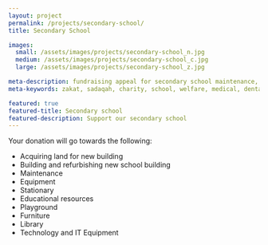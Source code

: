 ```yaml
---
layout: project
permalink: /projects/secondary-school/
title: Secondary School

images:
  small: /assets/images/projects/secondary-school_n.jpg
  medium: /assets/images/projects/secondary-school_c.jpg
  large: /assets/images/projects/secondary-school_z.jpg

meta-description: fundraising appeal for secondary school maintenance, school maintenance, education and medical welfare and transport
meta-keywords: zakat, sadaqah, charity, school, welfare, medical, dental, education, orphan

featured: true
featured-title: Secondary school
featured-description: Support our secondary school
---
```


Your donation will go towards the following:

* Acquiring land for new building
* Building and refurbishing new school building
* Maintenance
* Equipment
* Stationary
* Educational resources
* Playground
* Furniture
* Library
* Technology and IT Equipment
